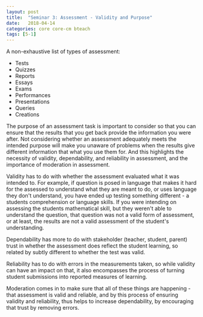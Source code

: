 ```yaml
---
layout: post
title:  "Seminar 3: Assessment - Validity and Purpose"
date:   2018-04-14
categories: core core-cm bteach
tags: [5-1]
---
```

A non-exhaustive list of types of assessment:
* Tests
* Quizzes
* Reports
* Essays
* Exams
* Performances
* Presentations
* Queries
* Creations

The purpose of an assessment task is important to consider so that you can ensure that the results that you get back provide the information you were after. Not considering whether an assessment adequately meets the intended purpose will make you unaware of problems when the results give different information that what you use them for. And this highlights the necessity of validity, dependability, and reliability in assessment, and the importance of moderation in assessment.

Validity has to do with whether the assessment evaluated what it was intended to. For example, if question is posed in language that makes it hard for the assessed to understand what they are meant to do, or uses language they don't understand, you have ended up testing something different - a students comprehension or language skills. If you were intending on assessing the students mathematical skill, but they weren't able to understand the question, that question was not a valid form of assessment, or at least, the results are not a valid assessment of the student's understanding.

Dependability has more to do with stakeholder (teacher, student, parent) trust in whether the assessment does reflect the student learning, so related by subtly different to whether the test was valid.

Reliability has to do with errors in the measurements taken, so while validity can have an impact on that, it also encompasses the process of turning student submissions into reported measures of learning.

Moderation comes in to make sure that all of these things are happening - that assessment is valid and reliable, and by this process of ensuring validity and reliability, thus helps to increase dependability, by encouraging that trust by removing errors.